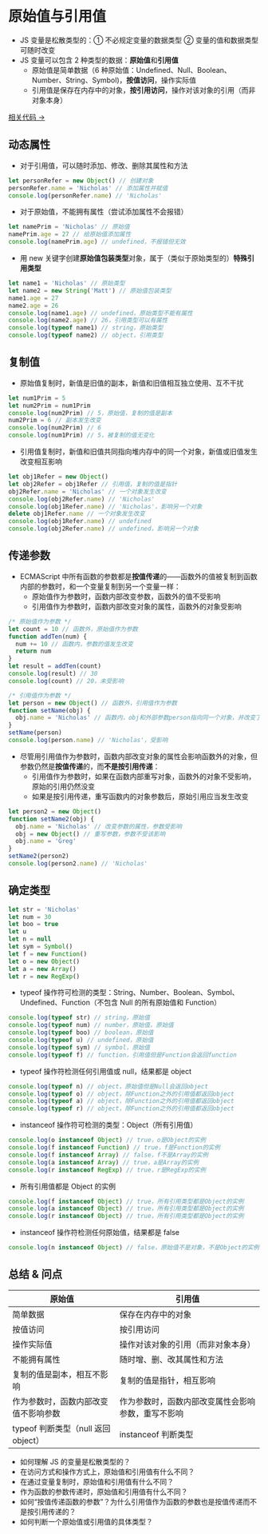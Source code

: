 # 原始值与引用值

- JS 变量是松散类型的：① 不必规定变量的数据类型 ② 变量的值和数据类型可随时改变
- JS 变量可以包含 2 种类型的数据：**原始值**和**引用值**
  - 原始值是简单数据（6 种原始值：Undefined、Null、Boolean、Number、String、Symbol)，**按值访问**，操作实际值
  - 引用值是保存在内存中的对象，**按引用访问**，操作对该对象的引用（而非对象本身）

<a href="" target="_blank">相关代码 →</a>

## 动态属性

- 对于引用值，可以随时添加、修改、删除其属性和方法

```js
let personRefer = new Object() // 创建对象
personRefer.name = 'Nicholas' // 添加属性并赋值
console.log(personRefer.name) // 'Nicholas'
```

- 对于原始值，不能拥有属性（尝试添加属性不会报错）

```js
let namePrim = 'Nicholas' // 原始值
namePrim.age = 27 // 给原始值添加属性
console.log(namePrim.age) // undefined，不报错但无效
```

- 用 new 关键字创建**原始值包装类型**对象，属于（类似于原始类型的）**特殊引用类型**

```js
let name1 = 'Nicholas' // 原始类型
let name2 = new String('Matt') // 原始值包装类型
name1.age = 27
name2.age = 26
console.log(name1.age) // undefined，原始类型不能有属性
console.log(name2.age) // 26，引用类型可以有属性
console.log(typeof name1) // string，原始类型
console.log(typeof name2) // object，引用类型
```

## 复制值

- 原始值复制时，新值是旧值的副本，新值和旧值相互独立使用、互不干扰

```js
let num1Prim = 5
let num2Prim = num1Prim
console.log(num2Prim) // 5，原始值，复制的值是副本
num2Prim = 6 // 副本发生改变
console.log(num2Prim) // 6
console.log(num1Prim) // 5，被复制的值无变化
```

- 引用值复制时，新值和旧值共同指向堆内存中的同一个对象，新值或旧值发生改变相互影响

```js
let obj1Refer = new Object()
let obj2Refer = obj1Refer // 引用值，复制的值是指针
obj2Refer.name = 'Nicholas' // 一个对象发生改变
console.log(obj2Refer.name) // 'Nicholas'
console.log(obj1Refer.name) // 'Nicholas'，影响另一个对象
delete obj1Refer.name // 一个对象发生改变
console.log(obj1Refer.name) // undefined
console.log(obj2Refer.name) // undefined，影响另一个对象
```

## 传递参数

- ECMAScript 中所有函数的参数都是**按值传递**的——函数外的值被复制到函数内部的参数时，和一个变量复制到另一个变量一样：
  - 原始值作为参数时，函数内部改变参数，函数外的值不受影响
  - 引用值作为参数时，函数内部改变对象的属性，函数外的对象受影响

```js
/* 原始值作为参数 */
let count = 10 // 函数外，原始值作为参数
function addTen(num) {
  num += 10 // 函数内，参数的值发生改变
  return num
}
let result = addTen(count)
console.log(result) // 30
console.log(count) // 20，未受影响

/* 引用值作为参数 */
let person = new Object() // 函数外，引用值作为参数
function setName(obj) {
  obj.name = 'Nicholas' // 函数内，obj和外部参数person指向同一个对象，并改变了这个对象的属性
}
setName(person)
console.log(person.name) // 'Nicholas'，受影响
```

- 尽管用引用值作为参数时，函数内部改变对象的属性会影响函数外的对象，但参数仍然是**按值传递**的，而**不是按引用传递**：
  - 引用值作为参数时，如果在函数内部重写对象，函数外的对象不受影响，原始的引用仍然没变
  - 如果是按引用传递，重写函数内的对象参数后，原始引用应当发生改变

```js
let person2 = new Object()
function setName2(obj) {
  obj.name = 'Nicholas' // 改变参数的属性，参数受影响
  obj = new Object() // 重写参数，参数不受该影响
  obj.name = 'Greg'
}
setName2(person2)
console.log(person2.name) // 'Nicholas'
```

## 确定类型

```js
let str = 'Nicholas'
let num = 30
let boo = true
let u
let n = null
let sym = Symbol()
let f = new Function()
let o = new Object()
let a = new Array()
let r = new RegExp()
```

- typeof 操作符可检测的类型：String、Number、Boolean、Symbol、Undefined、Function（不包含 Null 的所有原始值和 Function）

```js
console.log(typeof str) // string，原始值
console.log(typeof num) // number，原始值，原始值
console.log(typeof boo) // boolean，原始值
console.log(typeof u) // undefined，原始值
console.log(typeof sym) // symbol，原始值
console.log(typeof f) // function，引用值但是Function会返回function
```

- typeof 操作符检测任何引用值或 null，结果都是 object

```js
console.log(typeof n) // object，原始值但是Null会返回object
console.log(typeof o) // object，除Function之外的引用值都返回object
console.log(typeof a) // object，除Function之外的引用值都返回object
console.log(typeof r) // object，除Function之外的引用值都返回object
```

- instanceof 操作符可检测的类型：Object（所有引用值）

```js
console.log(o instanceof Object) // true，o是Object的实例
console.log(f instanceof Function) // true，f是Function的实例
console.log(f instanceof Array) // false，f不是Array的实例
console.log(a instanceof Array) // true，a是Array的实例
console.log(r instanceof RegExp) // true，r是RegExp的实例
```

- 所有引用值都是 Object 的实例

```js
console.log(f instanceof Object) // true，所有引用类型都是Object的实例
console.log(a instanceof Object) // true，所有引用类型都是Object的实例
console.log(r instanceof Object) // true，所有引用类型都是Object的实例
```

- instanceof 操作符检测任何原始值，结果都是 false

```js
console.log(n instanceof Object) // false，原始值不是对象，不是Object的实例
```

## 总结 & 问点

| 原始值                               | 引用值                                             |
| ------------------------------------ | -------------------------------------------------- |
| 简单数据                             | 保存在内存中的对象                                 |
| 按值访问                             | 按引用访问                                         |
| 操作实际值                           | 操作对该对象的引用（而非对象本身）                 |
| 不能拥有属性                         | 随时增、删、改其属性和方法                         |
| 复制的值是副本，相互不影响           | 复制的值是指针，相互影响                           |
| 作为参数时，函数内部改变值不影响参数 | 作为参数时，函数内部改变属性会影响参数，重写不影响 |
| typeof 判断类型（null 返回 object）  | instanceof 判断类型                                |

- 如何理解 JS 的变量是松散类型的？
- 在访问方式和操作方式上，原始值和引用值有什么不同？
- 在通过变量复制时，原始值和引用值有什么不同？
- 作为函数的参数传递时，原始值和引用值有什么不同？
- 如何“按值传递函数的参数”？为什么引用值作为函数的参数也是按值传递而不是按引用传递的？
- 如何判断一个原始值或引用值的具体类型？
